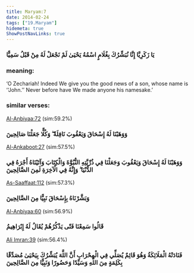 ```yaml
---
title: Maryam:7
date: 2014-02-24
tags: ["19.Maryam"]
hidemeta: true 
ShowPostNavLinks: true 
---
```

### يَا زَكَرِيَّا إِنَّا نُبَشِّرُكَ بِغُلَامٍ اسْمُهُ يَحْيَىٰ لَمْ نَجْعَلْ لَهُ مِنْ قَبْلُ سَمِيًّا
### meaning: 
‘O Zechariah! Indeed We give you the good news of a son, whose name is ‘‘John.’’ Never before have We made anyone his namesake.’
### similar verses: 

[Al-Anbiyaa:72](/21/72) (sim:59.2%)

### وَوَهَبْنَا لَهُ إِسْحَاقَ وَيَعْقُوبَ نَافِلَةً ۖ وَكُلًّا جَعَلْنَا صَالِحِينَ

[Al-Ankaboot:27](/29/27) (sim:57.5%)

### وَوَهَبْنَا لَهُ إِسْحَاقَ وَيَعْقُوبَ وَجَعَلْنَا فِي ذُرِّيَّتِهِ النُّبُوَّةَ وَالْكِتَابَ وَآتَيْنَاهُ أَجْرَهُ فِي الدُّنْيَا ۖ وَإِنَّهُ فِي الْآخِرَةِ لَمِنَ الصَّالِحِينَ

[As-Saaffaat:112](/37/112) (sim:57.3%)

### وَبَشَّرْنَاهُ بِإِسْحَاقَ نَبِيًّا مِنَ الصَّالِحِينَ

[Al-Anbiyaa:60](/21/60) (sim:56.9%)

### قَالُوا سَمِعْنَا فَتًى يَذْكُرُهُمْ يُقَالُ لَهُ إِبْرَاهِيمُ

[Ali Imran:39](/3/39) (sim:56.4%)

### فَنَادَتْهُ الْمَلَائِكَةُ وَهُوَ قَائِمٌ يُصَلِّي فِي الْمِحْرَابِ أَنَّ اللَّهَ يُبَشِّرُكَ بِيَحْيَىٰ مُصَدِّقًا بِكَلِمَةٍ مِنَ اللَّهِ وَسَيِّدًا وَحَصُورًا وَنَبِيًّا مِنَ الصَّالِحِينَ
